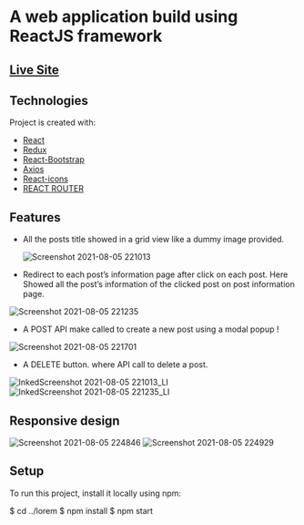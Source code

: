# A web application build using ReactJS framework

## [Live Site](https://spektergmbh.netlify.app/)

## Technologies

Project is created with:

- [React](https://reactjs.org/)
- [Redux](https://redux.js.org/)
- [React-Bootstrap](https://react-bootstrap.github.io/)
- [Axios](https://www.npmjs.com/package/axios)
- [React-icons](https://react-icons.github.io/react-icons/)
- [REACT ROUTER](https://reactrouter.com/)

## Features

- All the posts title showed in a grid view like a dummy image provided.

  ![Screenshot 2021-08-05 221013](https://user-images.githubusercontent.com/76779265/128384013-c41ed5e9-c16d-4cae-b440-d04cbd30b479.png)

- Redirect to each post’s information page after click on each post. Here Showed all the post’s information of the clicked post on post information page.

![Screenshot 2021-08-05 221235](https://user-images.githubusercontent.com/76779265/128384292-2edb13d1-54b0-4d63-891f-d1a5026f988c.png)

- A POST API make called to create a new post using a modal popup !

![Screenshot 2021-08-05 221701](https://user-images.githubusercontent.com/76779265/128384879-6a46a23e-9034-46b5-8a30-b67479c5d55c.png)

- A DELETE button. where API call to delete a post.

![InkedScreenshot 2021-08-05 221013_LI](https://user-images.githubusercontent.com/76779265/128388835-a3183c7d-a382-415a-ae22-baa048d1fbd6.png)
![InkedScreenshot 2021-08-05 221235_LI](https://user-images.githubusercontent.com/76779265/128388852-0f23356c-6e4c-4d75-9ad2-47569a715bb1.png)

## Responsive design

![Screenshot 2021-08-05 224846](https://user-images.githubusercontent.com/76779265/128389682-4827a5b8-5fca-4ec9-853a-37b3f2894ca8.png)
![Screenshot 2021-08-05 224929](https://user-images.githubusercontent.com/76779265/128389693-ff05c9f2-d482-4d83-a844-b8996bb99b5f.png)

## Setup

To run this project, install it locally using npm:

$ cd ../lorem
$ npm install
$ npm start
```
